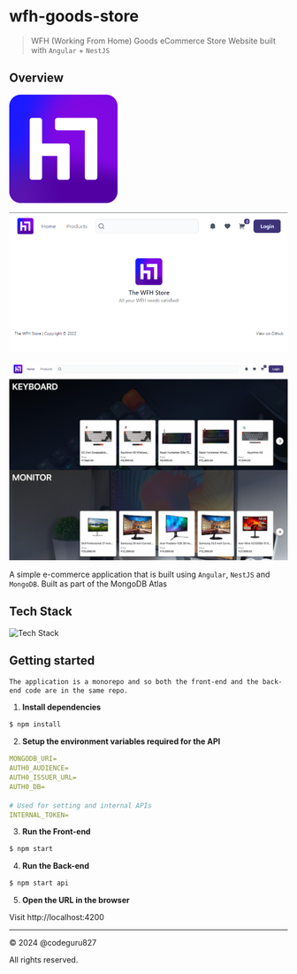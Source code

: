 # wfh-goods-store

> WFH (Working From Home) Goods eCommerce Store Website built with `Angular` + `NestJS`

## Overview

![WFH Store](wfh.png)

![Screenshot](screenshot.png)

![The WFH Store](home.jpg)

A simple e-commerce application that is built using `Angular`, `NestJS` and `MongoDB`. Built as part of the MongoDB Atlas

## Tech Stack

![Tech Stack](https://cardify.vercel.app/api/badges?border=false&borderColor=%23ddd&borderWidth=2&iconColor=&icons=typescript%2Cangular%2Cnestjs%2Cmongodb%2Ctailwindcss%2Cnx%2Cauth0&preset=perfect-blue&shadow=true&width=100)

## Getting started

    The application is a monorepo and so both the front-end and the back-end code are in the same repo.

1. **Install dependencies**

```bash
$ npm install
```

2. **Setup the environment variables required for the API**

```yaml
MONGODB_URI=
AUTH0_AUDIENCE=
AUTH0_ISSUER_URL=
AUTH0_DB=

# Used for setting and internal APIs
INTERNAL_TOKEN=
```

3. **Run the Front-end**

```bash
$ npm start
```

4. **Run the Back-end**

```bash
$ npm start api
```

5. **Open the URL in the browser**

Visit http://localhost:4200

---

&copy; 2024 @codeguru827

All rights reserved.
